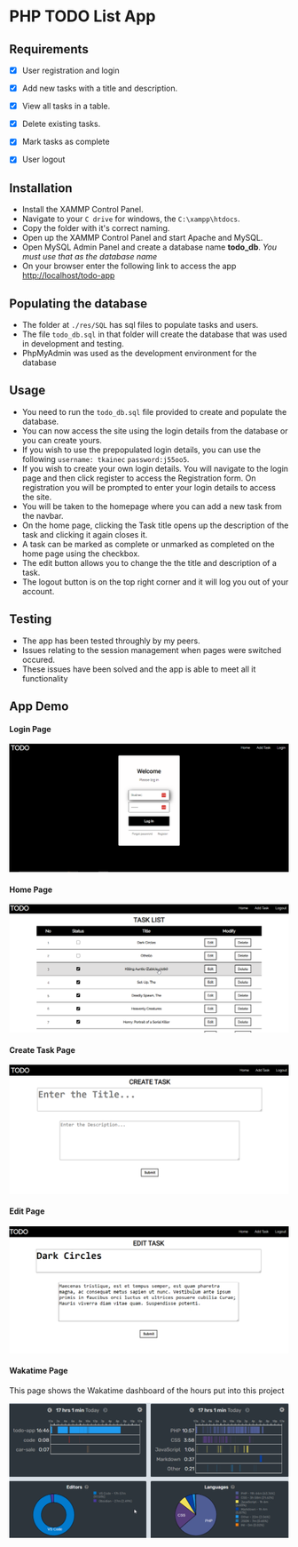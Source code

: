 # PHP TODO List App

## Requirements

- [x] User registration and login
- [x] Add new tasks with a title and description.
- [x] View all tasks in a table.
- [x] Delete existing tasks.
- [x] Mark tasks as complete
- [x] User logout


## Installation

- Install the XAMMP Control Panel.
- Navigate to your `C drive` for windows, the `C:\xampp\htdocs`.
- Copy the folder with it's correct naming.
- Open up the XAMMP Control Panel and start Apache and MySQL.
- Open MySQL Admin Panel and create a database name **todo_db**. *You must use that as the database name*
- On your browser enter the following link to access the app [http://localhost/todo-app](http://localhost/todo-app)

## Populating the database

- The folder at `./res/SQL` has sql files to populate tasks and users.
- The file `todo_db.sql` in that folder will create the database that was used in development and testing.
- PhpMyAdmin was used as the development environment for the database


## Usage

- You need to run the `todo_db.sql` file provided to create and populate the database.
- You can now access the site using the login details from the database or you can create yours.
- If you wish to use the prepopulated login details, you can use the following `username: tkainec` `password:j55oo5`.
- If you wish to create your own login details. You will navigate to the login page and then click register to access the Registration form. On registration you will be prompted to enter your login details to access the site.
- You will be taken to the homepage where you can add a new task from the navbar.
- On the home page, clicking the Task title opens up the description of the task and clicking it again closes it.
- A task can be marked as complete or unmarked as completed on the home page using the checkbox.
- The edit button allows you to change the the title and description of a task.
- The logout button is on the top right corner and it will log you out of your account.

## Testing

- The app has been tested throughly by my peers. 
- Issues relating to the session management when pages were switched occured.
- These issues have been solved and the app is able to meet all it functionality

## App Demo

#### Login Page

![Login Page](./res/demo-imgs/login-filled.png)
#### Home Page

![Login Page](./res/demo-imgs/home-page.png)
#### Create Task Page

![Login Page](./res/demo-imgs/create-task.png)
#### Edit Page

![Login Page](./res/demo-imgs/edit.png)
#### Wakatime Page
This page shows the Wakatime dashboard of the hours put into this project

![Login Page](./res/demo-imgs/wakatime.png)

